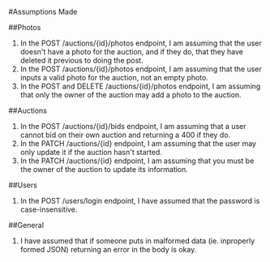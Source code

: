 #Assumptions Made

##Photos
1. In the POST /auctions/{id}/photos endpoint, I am assuming that the user doesn't have a photo for the auction,
and if they do, that they have deleted it previous to doing the post.
2. In the POST /auctions/{id}/photos endpoint, I am assuming that the user inputs a valid photo for the auction,
not an empty photo.
3. In the POST and DELETE /auctions/{id}/photos endpoint, I am assuming that only the owner of the auction may add a photo to the auction.

##Auctions
1. In the POST /auctions/{id}/bids endpoint, I am assuming that a user cannot bid on their own auction and
returning a 400 if they do.
2. In the PATCH /auctions/{id} endpoint, I am assuming that the user may only update it if the auction hasn't started.
3. In the PATCH /auctions/{id} endpoint, I am assuming that you must be the owner of the auction to update its information.

##Users
1. In the POST /users/login endpoint, I have assumed that the password is case-insensitive.

##General
1. I have assumed that if someone puts in malformed data (ie. inproperly formed JSON) returning an error in the body is okay.
